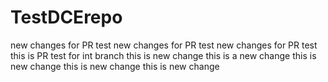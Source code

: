 # TestDCErepo
new changes for PR test
new changes for PR test
new changes for PR test
this is PR test for int branch
this is new change
this is a new change
this is new change
this is new change
this is new change
